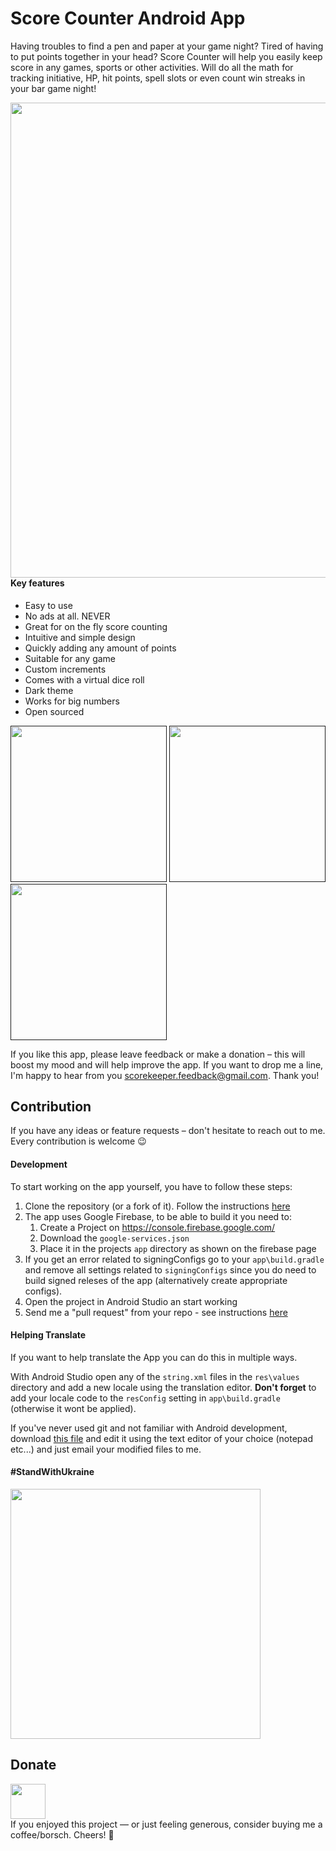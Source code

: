 # Score Counter Android App
Having troubles to find a pen and paper at your game night? Tired of having to put points together in your head? Score Counter will help you easily keep score in any games, sports or other activities. Will do all the math for tracking initiative, HP, hit points, spell slots or even count win streaks in your bar game night!

[<img width=760 src="https://user-images.githubusercontent.com/16646251/203299126-d94e5310-8caa-4b46-ade7-198769dca20d.jpg" style="float: left; padding-right: 10
px;">](https://play.google.com/store/apps/details?id=ua.napps.scorekeeper)

#### Key features
* Easy to use
*  No ads at all. NEVER
*  Great for on the fly score counting
*  Intuitive and simple design
*  Quickly adding any amount of points
*  Suitable for any game
*  Custom increments
*  Comes with a virtual dice roll
*  Dark theme
*  Works for big numbers
*  Open sourced


[<img src="https://user-images.githubusercontent.com/16646251/176419200-f4fd3bb5-b8fa-4d25-aecd-261491766fd8.jpg" width=250>]()
[<img src="https://user-images.githubusercontent.com/16646251/176419196-8d68d64e-4c9e-4ca0-b26d-5322dbb04a66.jpg" width=250>]()
[<img src="https://user-images.githubusercontent.com/16646251/176419182-a001cac7-75e5-4795-8b3e-ee06654d7994.jpg" width=250>]()


If you like this app, please leave feedback or make a donation – this will boost my mood and will help improve the app. If you want to drop me a line, I'm happy to hear from you scorekeeper.feedback@gmail.com. Thank you! 

## Contribution 
If you have any ideas or feature requests – don't hesitate to reach out to me. Every contribution is welcome 😉

#### Development
To start working on the app yourself, you have to follow these steps:

1. Clone the repository (or a fork of it). Follow the instructions [here](http://help.github.com/fork-a-repo/)
2. The app uses Google Firebase, to be able to build it you need to:
   1. Create a Project on https://console.firebase.google.com/ 
   2. Download the `google-services.json`
   3. Place it in the projects `app` directory as shown on the firebase page
3. If you get an error related to signingConfigs go to your `app\build.gradle` and remove all settings related to `signingConfigs` since you do need to build signed releses of the app (alternatively create appropriate configs).
4. Open the project in Android Studio an start working
5. Send me a "pull request" from your repo - see instructions [here](https://help.github.com/articles/creating-a-pull-request-from-a-fork/)

#### Helping Translate

If you want to help translate the App you can do this in multiple ways.

With Android Studio open any of the `string.xml` files in the `res\values` directory and add a new locale using the translation editor. 
**Don't forget** to add your locale code to the `resConfig` setting in `app\build.gradle` (otherwise it wont be applied).

If you've never used git and not familiar with Android development, download [this file](https://raw.githubusercontent.com/n-apps/ScoreCounter/master/app/src/main/res/values/strings.xml) and edit it using the text editor of your choice (notepad etc...) and just email your modified files to me.

#### #StandWithUkraine
[<a target="_blank" href="https://www.standwithukraine.how/"><img src="https://user-images.githubusercontent.com/16646251/176420453-e24a0d68-72cc-4c71-8b28-f040a623ed1e.jpg" width=400></a>]()


## Donate
<a href="https://www.paypal.com/donate/?hosted_button_id=QCHWF4FJLKQ34"><img src="https://raw.githubusercontent.com/andreostrovsky/donate-with-paypal/master/blue.svg" height="56"></a>  
If you enjoyed this project — or just feeling generous, consider buying me a coffee/borsch. Cheers! :beers:


